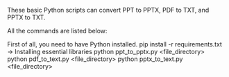 These basic Python scripts can convert PPT to PPTX, PDF to TXT, and PPTX to TXT.

All the commands are listed below:

First of all, you need to have Python installed.
pip install -r requirements.txt → Installing essential libraries
python ppt_to_pptx.py <file_directory>
python pdf_to_text.py <file_directory>
python pptx_to_text.py <file_directory>
